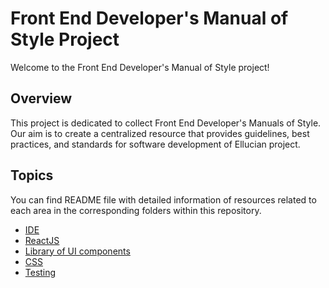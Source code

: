 # Front End Developer's Manual of Style Project

Welcome to the Front End Developer's Manual of Style project!

## Overview

This project is dedicated to collect Front End Developer's Manuals of Style. 
Our aim is to create a centralized resource that provides guidelines, best practices, and standards for software development of Ellucian project.

## Topics

You can find README file with detailed information of resources related to each area in the corresponding folders within this repository.

- [IDE](ide) 
- [ReactJS](react)
- [Library of UI components](uiLibrary)
- [CSS](css)
- [Testing](testing)